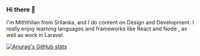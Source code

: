 ### Hi there 👋

I'm Miththilan from Srilanka, and I do content on Design and Development. I really enjoy learning languages and frameworks like React and Node , as well as work in Laravel.

[![Anurag's GitHub stats](https://github-readme-stats.vercel.app/api?username=Miththilan)](https://github.com/miththilan/github-readme-stats)
